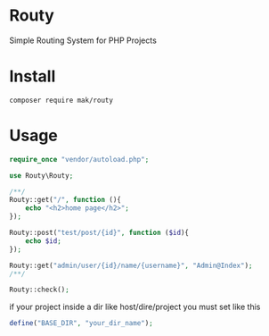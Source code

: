 # Routy
Simple Routing System for PHP Projects

# Install
```
composer require mak/routy
```
# Usage
```php
require_once "vendor/autoload.php";

use Routy\Routy;

/**/
Routy::get("/", function (){
    echo "<h2>home page</h2>";
});

Routy::post("test/post/{id}", function ($id){
    echo $id;
});

Routy::get("admin/user/{id}/name/{username}", "Admin@Index");
/**/

Routy::check();
```

if your project inside a dir like host/dire/project you must set like this
```php
define("BASE_DIR", "your_dir_name");
```
